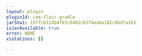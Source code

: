 ```yaml
---
layout: plugin
pluginId: com.flair.gradle
jarSha1: 1577c612db4fd3c0482c6374ea8a182c8bdfa163
isJarAvailable: true
error: NONE
violations: []

---
```

